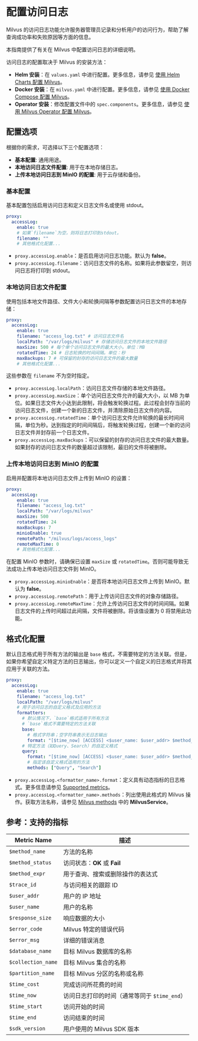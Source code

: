 


# 配置访问日志

Milvus 的访问日志功能允许服务器管理员记录和分析用户的访问行为，帮助了解查询成功率和失败原因等方面的信息。

本指南提供了有关在 Milvus 中配置访问日志的详细说明。

访问日志的配置取决于 Milvus 的安装方法：

- **Helm 安装**：在 `values.yaml` 中进行配置。更多信息，请参见 [使用 Helm Charts 配置 Milvus](/adminGuide/configure-helm.md)。
- **Docker 安装**：在 `milvus.yaml` 中进行配置。更多信息，请参见 [使用 Docker Compose 配置 Milvus](/adminGuide/configure-docker.md)。
- **Operator 安装**：修改配置文件中的 `spec.components`。更多信息，请参见 [使用 Milvus Operator 配置 Milvus](/adminGuide/configure_operator.md)。

## 配置选项

根据你的需求，可选择以下三个配置选项：

- **基本配置**: 通用用途。
- **本地访问日志文件配置**: 用于在本地存储日志。
- **上传本地访问日志到 MinIO 的配置**: 用于云存储和备份。

### 基本配置

基本配置包括启用访问日志和定义日志文件名或使用 stdout。

```yaml
proxy:
  accessLog:
    enable: true
    # 如果`filename`为空，则将日志打印到stdout。
    filename: ""
    # 其他格式化配置...
```

- `proxy.accessLog.enable`：是否启用访问日志功能。默认为 **false**。
- `proxy.accessLog.filename`：访问日志文件的名称。如果将此参数留空，则访问日志将打印到 stdout。

### 本地访问日志文件配置

使用包括本地文件路径、文件大小和轮换间隔等参数配置访问日志文件的本地存储：

```yaml
proxy:
  accessLog:
    enable: true
    filename: "access_log.txt" # 访问日志文件名
    localPath: "/var/logs/milvus" # 存储访问日志文件的本地文件路径
    maxSize: 500 # 每个单个访问日志文件的最大大小。单位：MB
    rotatedTime: 24 # 日志轮换的时间间隔。单位：秒
    maxBackups: 7 # 可保留的封存的访问日志文件的最大数量
    # 其他格式化配置...
```

这些参数在 `filename` 不为空时指定。

- `proxy.accessLog.localPath`：访问日志文件存储的本地文件路径。
- `proxy.accessLog.maxSize`：单个访问日志文件允许的最大大小，以 MB 为单位。如果日志文件大小达到此限制，将会触发轮换过程。此过程会封存当前的访问日志文件，创建一个新的日志文件，并清除原始日志文件的内容。
- `proxy.accessLog.rotatedTime`：单个访问日志文件允许轮换的最长时间间隔，单位为秒。达到指定的时间间隔后，将触发轮换过程，创建一个新的访问日志文件并封存前一个日志文件。
- `proxy.accessLog.maxBackups`：可以保留的封存的访问日志文件的最大数量。如果封存的访问日志文件的数量超过该限制，最旧的文件将被删除。

### 上传本地访问日志到 MinIO 的配置

启用并配置将本地访问日志文件上传到 MinIO 的设置：

```yaml
proxy:
  accessLog:
    enable: true
    filename: "access_log.txt"
    localPath: "/var/logs/milvus"
    maxSize: 500
    rotatedTime: 24 
    maxBackups: 7
    minioEnable: true
    remotePath: "/milvus/logs/access_logs"
    remoteMaxTime: 0
    # 其他格式化配置...
```

在配置 MinIO 参数时，请确保已设置 `maxSize` 或 `rotatedTime`。否则可能导致无法成功上传本地访问日志文件到 MinIO。

- `proxy.accessLog.minioEnable`：是否将本地访问日志文件上传到 MinIO。默认为 **false**。
- `proxy.accessLog.remotePath`：用于上传访问日志文件的对象存储路径。
- `proxy.accessLog.remoteMaxTime`：允许上传访问日志文件的时间间隔。如果日志文件的上传时间超过此间隔，文件将被删除。将该值设置为 0 将禁用此功能。

## 格式化配置

 


默认日志格式用于所有方法的输出是 `base` 格式，不需要特定的方法关联。但是，如果你希望自定义特定方法的日志输出，你可以定义一个自定义的日志格式并将其应用于关联的方法。

```yaml
proxy:
  accessLog:
    enable: true
    filename: "access_log.txt"
    localPath: "/var/logs/milvus"
    # 用于访问日志的自定义格式及应用的方法
    formatters:
      # 默认情况下，`base`格式适用于所有方法
      # `base`格式不需要特定的方法关联
      base: 
        # 格式字符串；空字符串表示无日志输出
        format: "[$time_now] [ACCESS] <$user_name: $user_addr> $method_name-$method_status-$error_code [traceID: $trace_id] [timeCost: $time_cost]"
      # 特定方法（如Query、Search）的自定义格式
      query: 
        format: "[$time_now] [ACCESS] <$user_name: $user_addr> $method_status-$method_name [traceID: $trace_id] [timeCost: $time_cost] [database: $database_name] [collection: $collection_name] [partitions: $partition_name] [expr: $method_expr]"
        # 指定该自定义格式适用的方法
        methods: ["Query", "Search"]
```

- `proxy.accessLog.<formatter_name>.format`：定义具有动态指标的日志格式。更多信息请参见 [Supported metrics](#reference-supported-metrics)。
- `proxy.accessLog.<formatter_name>.methods`：列出使用此格式的 Milvus 操作。获取方法名称，请参见 [Milvus methods](https://github.com/milvus-io/milvus-proto/blob/master/proto/milvus.proto) 中的 **MilvusService**。

## 参考：支持的指标



| Metric Name        | 描述                                                               |
|--------------------|-------------------------------------------------------------------|
| `$method_name`     | 方法的名称                                                         |
| `$method_status`   | 访问状态：**OK** 或 **Fail**                                          |
| `$method_expr`     | 用于查询、搜索或删除操作的表达式                                     |
| `$trace_id`        | 与访问相关的跟踪 ID                                                 |
| `$user_addr`       | 用户的 IP 地址                                                       |
| `$user_name`       | 用户的名称                                                         |
| `$response_size`   | 响应数据的大小                                                     |
| `$error_code`      | Milvus 特定的错误代码                                               |
| `$error_msg`       | 详细的错误消息                                                     |
| `$database_name`   | 目标 Milvus 数据库的名称                                             |
| `$collection_name` | 目标 Milvus 集合的名称                                               |
| `$partition_name`  | 目标 Milvus 分区的名称或名称                                           |
| `$time_cost`       | 完成访问所花费的时间                                               |
| `$time_now`        | 访问日志打印的时间（通常等同于 `$time_end`）                           |
| `$time_start`      | 访问开始的时间                                                     |
| `$time_end`        | 访问结束的时间                                                     |
| `$sdk_version`     | 用户使用的 Milvus SDK 版本                                            |

